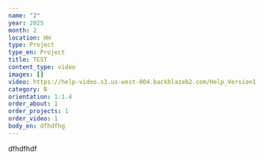 ```yaml
---
name: "2"
year: 2025
month: 2
location: HH
type: Project
type_en: Project
title: TEST
content_type: video
images: []
video: https://help-video.s3.us-west-004.backblazeb2.com/Help_Version1.mp4
category: B
orientation: 1:1.4
order_about: 1
order_projects: 1
order_video: 1
body_en: dfhdfhg
---
```

dfhdfhdf
